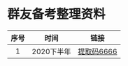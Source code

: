 ﻿# 群友备考整理资料

| 序号 |   时间   |                                                                     链接                                                                    |
|:----:|:--------:|:-------------------------------------------------------------------------------------------------------------------------------------------:|
|   1  | 2020下半年 |                  [提取码6666](https://pan.baidu.com/s/1pQVsTB6n6iFGinkAQT4J1g) |
